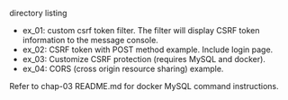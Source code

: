 directory listing

- ex_01: custom csrf token filter. The filter will display CSRF token information to the message console.
- ex_02: CSRF token with POST method example. Include login page.
- ex_03: Customize CSRF protection (requires MySQL and docker).
- ex_04: CORS (cross origin resource sharing) example.

Refer to chap-03 README.md for docker MySQL command instructions.

